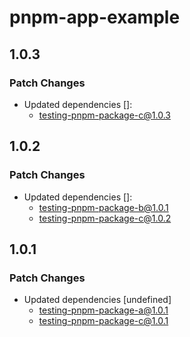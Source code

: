 # pnpm-app-example

## 1.0.3

### Patch Changes

- Updated dependencies []:
  - testing-pnpm-package-c@1.0.3

## 1.0.2

### Patch Changes

- Updated dependencies []:
  - testing-pnpm-package-b@1.0.1
  - testing-pnpm-package-c@1.0.2

## 1.0.1

### Patch Changes

- Updated dependencies [undefined]
  - testing-pnpm-package-a@1.0.1
  - testing-pnpm-package-c@1.0.1

